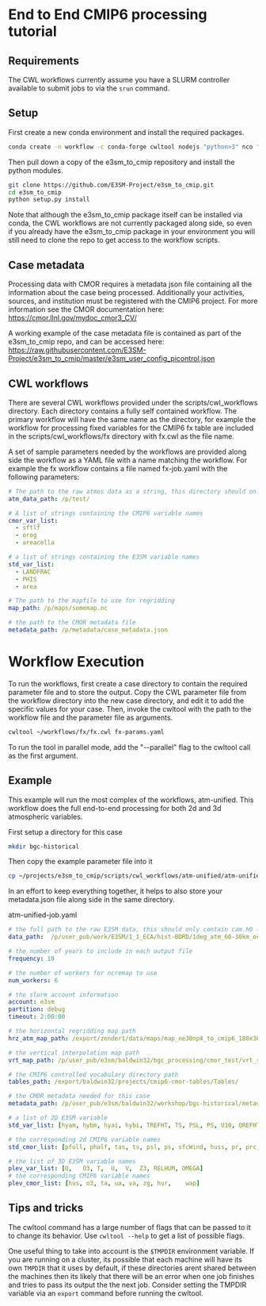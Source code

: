 # End to End CMIP6 processing tutorial

## Requirements

The CWL workflows currently assume you have a SLURM controller available to submit jobs to via the `srun` command. 


## Setup

First create a new conda environment and install the required packages.

```bash
conda create -n workflow -c conda-forge cwltool nodejs "python>3" nco "cmor>=3.6.0" tqdm pathos pyyaml xarray netcdf4 dask scipy
```

Then pull down a copy of the e3sm_to_cmip repository and install the python modules. 

```bash
git clone https://github.com/E3SM-Project/e3sm_to_cmip.git
cd e3sm_to_cmip
python setup.py install
```

Note that although the e3sm_to_cmip package itself can be installed via conda, the CWL workflows are not currently packaged along side, so even if you already have the e3sm_to_cmip package in your environment you will still need to clone the repo to get access to the workflow scripts.

## Case metadata

Processing data with CMOR requires a metadata json file containing all the information about the case being processed. Additionally your activities, sources, and institution must be registered with the CMIP6 project. For more information see the CMOR documentation here: https://cmor.llnl.gov/mydoc_cmor3_CV/

A working example of the case metadata file is contained as part of the e3sm_to_cmip repo, and can be accessed here: https://raw.githubusercontent.com/E3SM-Project/e3sm_to_cmip/master/e3sm_user_config_picontrol.json


## CWL workflows

There are several CWL workflows provided under the scripts/cwl_workflows directory. Each directory contains a fully self contained workflow. The primary workflow will have the same name as the directory, for example the workflow for processing fixed variables for the CMIP6 fx table are included in the scripts/cwl_workflows/fx directory with fx.cwl as the file name.

A set of sample parameters needed by the workflows are provided along side the workflow as a YAML file with a name matching the workflow. For example the fx workflow contains a file named fx-job.yaml with the following parameters:

```yaml
# The path to the raw atmos data as a string, this directory should only contain cam.h0 files
atm_data_path: /p/test/ 

# A list of strings containing the CMIP6 variable names
cmor_var_list: 
  - sftlf
  - orog
  - areacella

# a list of strings containing the E3SM variable names
std_var_list:
  - LANDFRAC
  - PHIS
  - area

# The path to the mapfile to use for regridding
map_path: /p/maps/somemap.nc

# the path to the CMOR metadata file 
metadata_path: /p/metadata/case_metadata.json
```

# Workflow Execution

To run the workflows, first create a case directory to contain the required parameter file and to store the output. Copy the CWL parameter file from the workflow directory into the new case directory, and edit it to add the specific values for your case. Then, invoke the cwltool with the path to the workflow file and the parameter file as arguments.

```bash
cwltool ~/workflows/fx/fx.cwl fx-params.yaml
```

To run the tool in parallel mode, add the "--parallel" flag to the cwltool call as the first argument.

## Example

This example will run the most complex of the workflows, atm-unified. This workflow does the full end-to-end processing for both 2d and 3d atmospheric variables.


First setup a directory for this case
```bash
mkdir bgc-historical
```

Then copy the example parameter file into it
```bash
cp ~/projects/e3sm_to_cmip/scripts/cwl_workflows/atm-unified/atm-unified-job.yaml bgc-historical/
```

In an effort to keep everything together, it helps to also store your metadata.json file along side in the same directory.

atm-unified-job.yaml
```yaml
# the full path to the raw E3SM data, this should only contain cam.h0 files
data_path:  /p/user_pub/work/E3SM/1_1_ECA/hist-BDRD/1deg_atm_60-30km_ocean/atmos/native/model-output/mon/ens1/v2/

# the number of years to include in each output file
frequency: 10

# the number of workers for ncremap to use
num_workers: 6

# the slurm account information
account: e3sm
partition: debug
timeout: 2:00:00

# the horizontal regridding map path
hrz_atm_map_path: /export/zender1/data/maps/map_ne30np4_to_cmip6_180x360_aave.20181001.nc

# the vertical interpolation map path
vrt_map_path: /p/user_pub/e3sm/baldwin32/bgc_processing/cmor_test/vrt_remap_plev19.nc

# the CMIP6 controlled vocabulary directory path
tables_path: /export/baldwin32/projects/cmip6-cmor-tables/Tables/

# the CMOR metadata needed for this case
metadata_path: /p/user_pub/e3sm/baldwin32/workshop/bgc-historical/metadata.json

# a list of 2D E3SM variable 
std_var_list: [hyam, hybm, hyai, hybi, TREFHT, TS, PSL, PS, U10, QREFHT, PRECC, PRECL, PRECSC, PRECSL, QFLX, TAUX, TAUY, LHFLX, CLDTOT, FLDS, FLNS, FSDS, FSNS, SHFLX, CLOUD, CLDICE, TGCLDIWP, CLDLIQ, TGCLDCWP, TMQ, FLNSC, FSNTOA, FSNT, FLNT, FLUTC, FSDSC, SOLIN, FSNSC, FSUTOA, FSUTOAC, AODABS, AODVIS, AREL, FISCCP1_COSP, CLDTOT_ISCCP, MEANCLDALB_ISCCP, MEANPTOP_ISCCP, CLDTOT_CAL, CLDLOW_CAL, CLDMED_CAL, CLDHGH_CAL]

# the corresponding 2d CMIP6 variable names
std_cmor_list: [pfull, phalf, tas, ts, psl, ps, sfcWind, huss, pr, prc, prsn, evspsbl, tauu, tauv, hfls, clt, rlds, rlus, rsds, rsus, hfss, cl, clw, cli, clivi, clwvi, prw, rldscs, rlut, rlutcs, rsdt, rsuscs, rsut, rsutcs, rtmt, abs550aer, od550aer, reffclwtop, rsdscs, clisccp, cltisccp, albisccp, pctisccp, cltcalipso, cllcalipso, clmcalipso, clhcalipso]

# the list of 3D E3SM variable names
plev_var_list: [Q,   O3, T,  U,  V,  Z3, RELHUM, OMEGA]
# the corresponding CMIP6 variable names
plev_cmor_list: [hus, o3, ta, ua, va, zg, hur,    wap]
```

## Tips and tricks

The cwltool command has a large number of flags that can be passed to it to change its behavior. Use `cwltool --help` to get a list of possible flags.

One useful thing to take into account is the `$TMPDIR` environment variable. If you are running on a cluster, its possible that each machine will have its own `TMPDIR` that it uses by default, if these directories arent shared between the machines then its likely that there will be an error when one job finishes and tries to pass its output the the next job. Consider setting the TMPDIR variable via an `export` command before running the cwltool.

